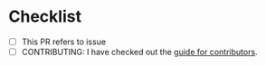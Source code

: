 
# Checklist

- [ ] This PR refers to issue <!-- insert #issue here -->
- [ ] CONTRIBUTING: I have checked out the [guide for contributors](CONTRIBUTING.md).
